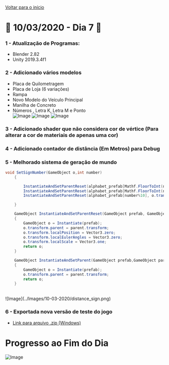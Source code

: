 [Voltar para o início](../../README.md)
# :calendar: 10/03/2020 - Dia 7 :calendar:
### 1 - Atualização de Programas:
* Blender 2.82
* Unity 2019.3.4f1

### 2 - Adicionado vários modelos
* Placa de Quilometragem
* Placa de Loja (6 variações)
* Rampa
* Novo Modelo do Veículo Principal
* Manilha de Concreto
* Números , Letra K, Letra M e Ponto<br/>
![Image](../Images/10-03-2020/models.png)
![Image](../Images/10-03-2020/models_2.png)
![Image](../Images/10-03-2020/models_3.png)
### 3 - Adicionado shader que não considera cor de vértice (Para alterar a cor de materiais de apenas uma cor)

### 4 - Adicionado contador de distância (Em Metros) para Debug

### 5 - Melhorado sistema de geração de mundo

```cs
void SetSignNumber(GameObject o,int number)
    {

        InstantiateAndSetParentReset(alphabet_prefab[Mathf.FloorToInt(number / 100)], o.transform.Find("number_0").gameObject);
        InstantiateAndSetParentReset(alphabet_prefab[Mathf.FloorToInt(number / 10)%10], o.transform.Find("number_1").gameObject);
        InstantiateAndSetParentReset(alphabet_prefab[number%10], o.transform.Find("number_2").gameObject);

    }

    GameObject InstantiateAndSetParentReset(GameObject prefab, GameObject parent)
    {
        GameObject o = Instantiate(prefab);
        o.transform.parent = parent.transform;
        o.transform.localPosition = Vector3.zero;
        o.transform.localEulerAngles = Vector3.zero;
        o.transform.localScale = Vector3.one;
        return o;
    }

    GameObject InstantiateAndSetParent(GameObject prefab,GameObject parent)
    {
        GameObject o = Instantiate(prefab);
        o.transform.parent = parent.transform;
        return o;
    }
```
<br/>
![Image](../Images/10-03-2020/distance_sign.png)

### 6 - Exportada nova versão de teste do jogo
* [Link para arquivo .zip (Windows)](/GitHub/Exports/10-03-2020-Windows.zip)

# Progresso ao Fim do Dia
![Image](../Images/10-03-2020/end.png)